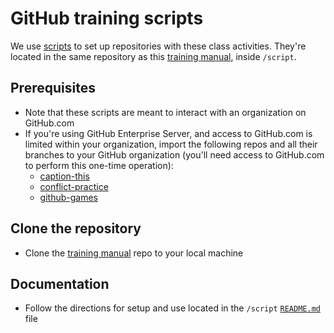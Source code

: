 # GitHub training scripts

We use [scripts](https://github.com/githubtraining/training-manual/tree/main/script) to set up repositories with these class activities. They're located in the same repository as this [training manual](https://github.com/githubtraining/training-manual), inside `/script`.

## Prerequisites

- Note that these scripts are meant to interact with an organization on GitHub.com
- If you're using GitHub Enterprise Server, and access to GitHub.com is limited within your organization, import the following repos and all their branches to your GitHub organization (you'll need access to GitHub.com to perform this one-time operation):
  - [caption-this](https://github.com/githubtraining/caption-this)
  - [conflict-practice](https://github.com/githubtraining/conflict-practice)
  - [github-games](https://github.com/githubtraining/github-games)

## Clone the repository

- Clone the [training manual](https://github.com/githubtraining/training-manual) repo to your local machine

## Documentation

- Follow the directions for setup and use located in the `/script` [`README.md`](https://github.com/githubtraining/training-manual/tree/main/script#readme) file
